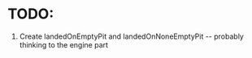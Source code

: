 # TODO:
1. Create landedOnEmptyPit and landedOnNoneEmptyPit -- probably thinking to the engine part
